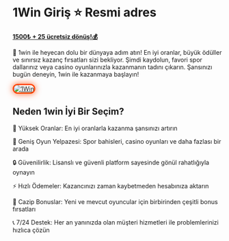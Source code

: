 # 1Win Giriş ⭐️ Resmi adres

[**1500₺ + 25 ücretsiz dönüş!💰**](https://shortlinkapp.com/nQHgC)

🎉 1win ile heyecan dolu bir dünyaya adım atın! En iyi oranlar, büyük ödüller ve sınırsız kazanç fırsatları sizi bekliyor. Şimdi kaydolun, favori spor dallarınız veya casino oyunlarınızla kazanmanın tadını çıkarın. Şansınızı bugün deneyin, 1win ile kazanmaya başlayın!

<a href="https://shortlinkapp.com/nQHgC" title="1Win">

<img src="https://i.ibb.co/hJMshkDN/photo-2025-03-04-16-56-14.jpg" alt="1Win" style="max-width: 100%; border: 3px solid #ff4500; border-radius: 15px; box-shadow: 0px 0px 15px rgba(255, 69, 0, 0.8);">

</a>

## Neden 1win İyi Bir Seçim?

🎯 Yüksek Oranlar: En iyi oranlarla kazanma şansınızı artırın

🎰 Geniş Oyun Yelpazesi: Spor bahisleri, casino oyunları ve daha fazlası bir arada

🔒 Güvenilirlik: Lisanslı ve güvenli platform sayesinde gönül rahatlığıyla oynayın

⚡ Hızlı Ödemeler: Kazancınızı zaman kaybetmeden hesabınıza aktarın

🎁 Cazip Bonuslar: Yeni ve mevcut oyuncular için birbirinden çeşitli bonus fırsatları

📞 7/24 Destek: Her an yanınızda olan müşteri hizmetleri ile problemlerinizi hızlıca çözün
